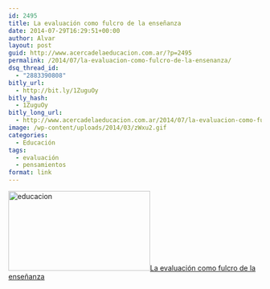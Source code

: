 ```yaml
---
id: 2495
title: La evaluación como fulcro de la enseñanza
date: 2014-07-29T16:29:51+00:00
author: Alvar
layout: post
guid: http://www.acercadelaeducacion.com.ar/?p=2495
permalink: /2014/07/la-evaluacion-como-fulcro-de-la-ensenanza/
dsq_thread_id:
  - "2883390808"
bitly_url:
  - http://bit.ly/1ZuguOy
bitly_hash:
  - 1ZuguOy
bitly_long_url:
  - http://www.acercadelaeducacion.com.ar/2014/07/la-evaluacion-como-fulcro-de-la-ensenanza/
image: /wp-content/uploads/2014/03/zWxu2.gif
categories:
  - Educación
tags:
  - evaluación
  - pensamientos
format: link
---
```

<a title="Reflexión en mi otro lado" href="http://acercadelaeducacion.github.io/blog/2014/07/29/reflexiones-en-torno-a-la-evaluacion/"><img class="alignleft size-full wp-image-2500" src="http://www.acercadelaeducacion.com.ar/wp-content/uploads/2014/07/educacion.gif" alt="educacion" width="282" height="159" />La evaluación como fulcro de la enseñanza</a>